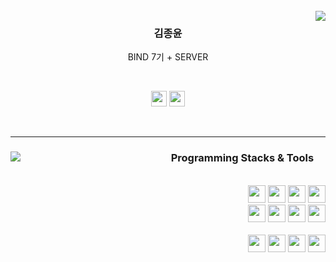 <div class="top-panel" align="center">
  
  <br>
  
  <img align="right" src="https://github-readme-stats.vercel.app/api?username=rlawhddbs&theme=dark"/>
  
  ### 김종윤
  
  BIND 7기 + SERVER
  
  <br>
  
  <a href="https://www.instagram.com/cxdipicx/?hl=ko"><img src="https://img.shields.io/badge/Instagram-E4405F?style=flat-square&logo=Instagram&logoColor=white" height="25px"/></a>
  <a href="https://velog.io/@rlawhddbs"><img src="https://img.shields.io/badge/rlawhddbs.velog-20C997?style=flat-square&logo=Velog&logoColor=white" height="25px"/></a>
  
  <br>
  
</div>

---

<div class="bottom-panel" align="right">
  
  <img align="left" src="https://github-readme-stats.vercel.app/api/top-langs/?username=rlawhddbs&theme=dracula&exclude_repo=Computer-Science-Engineering&layout=compact&langs_count=10"/>
  
  ### Programming Stacks & Tools <img src="https://cdn-icons-png.flaticon.com/512/588/588395.png" width="15px" height="15px"/>
    
  <br>
  <img src="https://img.shields.io/badge/HTML5-E34F26?style=flat-square&logo=HTML5&logoColor=white" height="28px"/>
  <img src="https://img.shields.io/badge/JavaScript-F7DF1E?style=flat-square&logo=JavaScript&logoColor=black" height="28px"/>
  <img src="https://img.shields.io/badge/CSS3-1572B6?style=flat-square&logo=CSS3&logoColor=white" height="28px"/>
  <img src="https://img.shields.io/badge/Visual Studio Code-007ACC?style=flat-square&logo=Visual Studio Code&logoColor=white" height="28px"/>
  <br>
  <img src="https://img.shields.io/badge/Java-007396?style=flat-square&logo=Java&logoColor=white" height="28px"/>
  <img src="https://img.shields.io/badge/Spring Boot-6DB33FC?style=flat-square&logo=Spring Boot&logoColor=white" height="28px"/>
  <img src="https://img.shields.io/badge/IntelliJ IDEA-000000?style=flat-square&logo=IntelliJ IDEA&logoColor=white" height="28px"/>
  <img src="https://img.shields.io/badge/Eclipse IDE-2C2255?style=flat-square&logo=Eclipse IDE&logoColor=white" height="28px"/>
  <br>
  <br>
  <img src="https://img.shields.io/badge/C-A8B9CC?style=flat-square&logo=C&logoColor=black" height="28px"/>
  <img src="https://img.shields.io/badge/Python-3776AB?style=flat-square&logo=Python&logoColor=white" height="28px"/>
  <img src="https://img.shields.io/badge/Visual Studio-5C2D91?style=flat-square&logo=Visual Studio&logoColor=white" height="28px"/>
  <img src="https://img.shields.io/badge/Figma-F24E1E?style=flat-square&logo=Figma&logoColor=white" height="28px"/>
  
</div>
